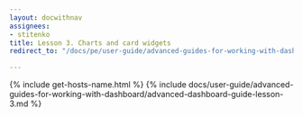 ```yaml
---
layout: docwithnav
assignees:
- stitenko
title: Lesson 3. Charts and card widgets
redirect_to: "/docs/pe/user-guide/advanced-guides-for-working-with-dashboard/advanced-dashboard-guide-lesson-3/"

---
```


{% include get-hosts-name.html %}
{% include docs/user-guide/advanced-guides-for-working-with-dashboard/advanced-dashboard-guide-lesson-3.md %}
